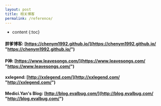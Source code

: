 ```yaml
---
layout: post
title: 相关博客
permalink: /reference/
---
```


* content
{:toc}



#### 胖爹博客: [https://chenym1992.github.io/](https://chenym1992.github.io/ "https://chenym1992.github.io/")

#### P神: [https://www.leavesongs.com/](https://www.leavesongs.com/ "https://www.leavesongs.com/")

#### xxlegend: [http://xxlegend.com/](http://xxlegend.com/ "http://xxlegend.com/")

#### Medici.Yan's Blog: [http://blog.evalbug.com/](http://blog.evalbug.com/ "http://blog.evalbug.com/")
